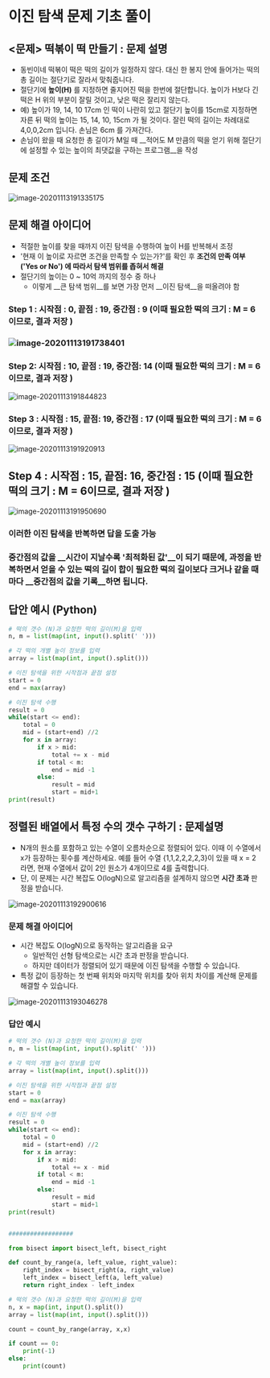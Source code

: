 # 이진 탐색 문제 기초 풀이 

## <문제> 떡볶이 떡 만들기 : 문제 설명 

-  동빈이네 떡볶이 떡은 떡의 길이가 일정하지 않다. 대신 한 봉지 안에 들어가는 떡의 총 길이는 절단기로 잘라서 맞춰줍니다. 
-  절단기에 __높이(H)__ 를 지정하면 줄지어진 떡을 한번에 절단합니다. 높이가 H보다 긴 떡은 H 위의 부분이 잘릴 것이고, 낮은 떡은 잘리지 않는다. 
-  예) 높이가 19, 14, 10 17cm 인 떡이 나란히 있고 절단기 높이를 15cm로 지정하면 자른 뒤 떡의 높이는 15, 14, 10, 15cm 가 될 것이다. 잘린 떡의 길이는 차례대로 4,0,0,2cm 입니다. 손님은 6cm 를 가져간다. 
-  손님이 왔을 때 요청한 총 길이가 M일 때 __적어도 M 만큼의 떡을 얻기 위해 절단기에 설정할 수 있는 높이의 최댓값을 구하는 프로그램__을 작성 

## 문제 조건 

![image-20201113191335175](C:\Users\scoji\AppData\Roaming\Typora\typora-user-images\image-20201113191335175.png)

## 문제 해결 아이디어

- 적절한 높이를 찾을 때까지 이진 탐색을 수행하여 높이 H를 반복해서 조정
- '현재 이 높이로 자르면 조건을 만족할 수 있는가?'를 확인 후 __조건의 만족 여부('Yes or No') 에 따라서 탐색 범위를 좁혀서 해결__
- 절단기의 높이는 0 ~ 10억 까지의 정수 중 하나 
  - 이렇게 __큰 탐색 범위__를 보면 가장 먼저 __이진 탐색__을 떠올려야 함 

### Step 1 : 시작점 : 0, 끝점 : 19, 중간점 : 9   (이때 필요한 떡의 크기 : M = 6이므로, 결과 저장 )

###  ![image-20201113191738401](C:\Users\scoji\AppData\Roaming\Typora\typora-user-images\image-20201113191738401.png)

### Step 2: 시작점 : 10, 끝점 : 19, 중간점: 14    (이때 필요한 떡의 크기 : M = 6이므로, 결과 저장 )

![image-20201113191844823](C:\Users\scoji\AppData\Roaming\Typora\typora-user-images\image-20201113191844823.png)

### Step 3 : 시작점 : 15, 끝점: 19, 중간점 : 17  (이때 필요한 떡의 크기 : M = 6이므로, 결과 저장 )

![image-20201113191920913](C:\Users\scoji\AppData\Roaming\Typora\typora-user-images\image-20201113191920913.png)

## Step 4 : 시작점 : 15, 끝점: 16, 중간점 : 15  (이때 필요한 떡의 크기 : M = 6이므로, 결과 저장 )

![image-20201113191950690](C:\Users\scoji\TIL\image-20201113191950690.png)

### 이러한 이진 탐색을 반복하면 답을 도출 가능 

### 중간점의 값을 __시간이 지날수록 '최적화된 값'__이 되기 때문에, 과정을 반복하면서 얻을 수 있는 떡의 길이 합이 필요한 떡의 길이보다 크거나 같을 때마다 __중간점의 값을 기록__하면 됩니다. 

## 답안 예시 (Python)

```python
# 떡의 갯수 (N)과 요청한 떡의 길이(M)을 입력
n, m = list(map(int, input().split(' ')))

# 각 떡의 개별 높이 정보를 입력
array = list(map(int, input().split()))

# 이진 탐색을 위한 시작점과 끝점 설정
start = 0
end = max(array)

# 이진 탐색 수행
result = 0
while(start <= end):
    total = 0
    mid = (start+end) //2
    for x in array:
        if x > mid:
            total += x - mid
        if total < m:
            end = mid -1
        else:
            result = mid
            start = mid+1
print(result)
```



## 정렬된 배열에서 특정 수의 갯수 구하기 : 문제설명 

-  N개의 원소를 포함하고 있는 수열이 오름차순으로 정렬되어 있다. 이때 이 수열에서 x가 등장하는 횟수를 계산하세요. 예를 들어 수열 {1,1,2,2,2,2,3}이 있을 때 x = 2라면, 현재 수열에서 값이 2인 원소가 4개이므로 4를 출력합니다. 
-  단, 이 문제는 시간 복잡도 O(logN)으로 알고리즘을 설계하지 않으면 __시간 초과__ 판정을 받습니다.  

![image-20201113192900616](C:\Users\scoji\AppData\Roaming\Typora\typora-user-images\image-20201113192900616.png)

### 문제 해결 아이디어 

- 시간 복잡도 O(logN)으로 동작하는 알고리즘을 요구 
  - 일반적인 선형 탐색으로는 시간 초과 판정을 받습니다. 
  - 하지만 데이터가 정렬되어 있기 때문에 이진 탐색을 수행할 수 있습니다. 
- 특정 값이 등장하는 첫 번째 위치와 마지막 위치를 찾아 위치 차이를 계산해 문제를 해결할 수 있습니다.

![image-20201113193046278](C:\Users\scoji\AppData\Roaming\Typora\typora-user-images\image-20201113193046278.png)

### 답안 예시 

```python
# 떡의 갯수 (N)과 요청한 떡의 길이(M)을 입력
n, m = list(map(int, input().split(' ')))

# 각 떡의 개별 높이 정보를 입력
array = list(map(int, input().split()))

# 이진 탐색을 위한 시작점과 끝점 설정
start = 0
end = max(array)

# 이진 탐색 수행
result = 0
while(start <= end):
    total = 0
    mid = (start+end) //2
    for x in array:
        if x > mid:
            total += x - mid
        if total < m:
            end = mid -1
        else:
            result = mid
            start = mid+1
print(result)


##################

from bisect import bisect_left, bisect_right

def count_by_range(a, left_value, right_value):
    right_index = bisect_right(a, right_value)
    left_index = bisect_left(a, left_value)
    return right_index - left_index

# 떡의 갯수 (N)과 요청한 떡의 길이(M)을 입력
n, x = map(int, input().split())
array = list(map(int, input().split()))

count = count_by_range(array, x,x)

if count == 0:
    print(-1)
else:
    print(count)
```



